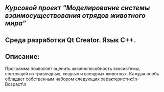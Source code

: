 
***Курсовой проект "Моделирование системы взаимосуществования отрядов животного мира"***
---
Среда разработки Qt Creator. Язык С++.
---
Описание:
---
Программа позволяет оценить жизенспособность экосистемы, состоящей из травоядных, хищных и всеядных животных. Каждая особь обладает собственным набором следующих характеристик:\n-Возраст\n
